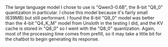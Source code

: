 The large language model I chose to use is "Qwen3-0.6B", the 8-bit "Q8_0" quantization in particular. I chose this model because it's fairly small (639MB) but still performant. I found the 8-bit "Q8_0" model was better than the 4-bit "Q4_K_M" model from Unsloth in the testing I did, and the KV cache is stored in "Q8_0" so I went with the "Q8_0" quantization. Again, most of the processing time comes from prefill, so it may take a little bit for the chatbot to begin generating its response.